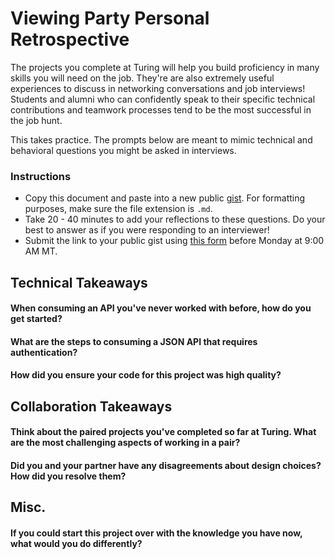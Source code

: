 # Viewing Party Personal Retrospective

The projects you complete at Turing will help you build proficiency in many skills you will need on the job. They're are also extremely useful experiences to discuss in networking conversations and job interviews! Students and alumni who can confidently speak to their specific technical contributions and teamwork processes tend to be the most successful in the job hunt.

This takes practice. The prompts below are meant to mimic technical and behavioral questions you might be asked in interviews. 

### Instructions

* Copy this document and paste into a new public [gist](https://gist.github.com/). For formatting purposes, make sure the file extension is `.md`.
* Take 20 - 40 minutes to add your reflections to these questions. Do your best to answer as if you were responding to an interviewer!
* Submit the link to your public gist using [this form](https://forms.gle/JXwiU9HdWxZoVuuG7) before Monday at 9:00 AM MT.

## Technical Takeaways

#### When consuming an API you've never worked with before, how do you get started? 

#### What are the steps to consuming a JSON API that requires authentication? 

#### How did you ensure your code for this project was high quality?

## Collaboration Takeaways

#### Think about the paired projects you've completed so far at Turing. What are the most challenging aspects of working in a pair?

#### Did you and your partner have any disagreements about design choices? How did you resolve them?

## Misc.

#### If you could start this project over with the knowledge you have now, what would you do differently?
